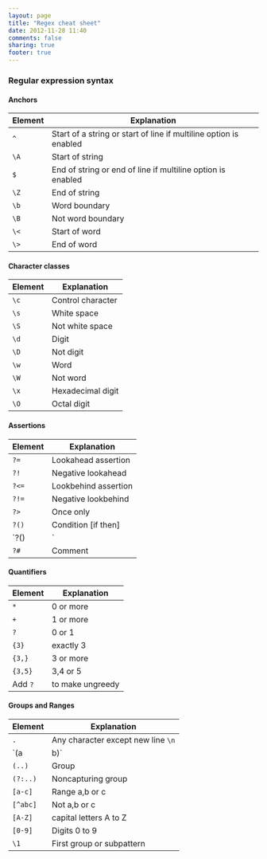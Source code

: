 ```yaml
---
layout: page
title: "Regex cheat sheet"
date: 2012-11-28 11:40
comments: false
sharing: true
footer: true
---
```

### Regular expression syntax ###

#### Anchors ####

Element	| Explanation
----------	| -----------
`^`			|Start of a string or start of line if multiline option is enabled
`\A`		|Start of string
`$`			|End of string or end of line if multiline option is enabled
`\Z`		|End of string
`\b`		|Word boundary
`\B`		|Not word boundary
`\<`		|Start of word
`\>`		|End of word

#### Character classes ####

Element	| Explanation
----------	| -----------
`\c`		|Control character
`\s`		|White space
`\S`		|Not white space
`\d`		|Digit
`\D`		|Not digit
`\w`		|Word
`\W`		|Not word
`\x`		|Hexadecimal digit
`\O`		|Octal digit

#### Assertions ####

Element	| Explanation
----------	| -----------
`?=`		|Lookahead assertion
`?!`		|Negative lookahead
`?<=`		|Lookbehind assertion
`?!=`		|Negative lookbehind
`?>`		|Once only
`?()`		|Condition [if then]
`?()|`		|Condition [if then else]
`?#`		|Comment

#### Quantifiers ####

Element	| Explanation
----------	| -----------
`*`			|0 or more
`+`			|1 or more
`?`			|0 or 1
`{3}`		|exactly 3
`{3,}`		|3 or more
`{3,5}`	|3,4 or 5
Add `?`	|to make ungreedy

#### Groups and Ranges ####

Element	| Explanation
----------	| -----------
`.`			|Any character except new line `\n`
`(a|b)`	|a or b
`(..)`		|Group
`(?:..)`	|Noncapturing group
`[a-c]`	|Range a,b or c
`[^abc]`	|Not a,b or c
`[A-Z]`	|capital letters A to Z
`[0-9]`	|Digits 0 to 9
`\1`		|First group or subpattern


